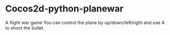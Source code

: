 # Cocos2d-python-planewar
A flight war game
You can control the plane by up/down/left/right and use A to shoot the bullet.
